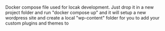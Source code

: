 Docker compose file used for locak development. Just drop it in a new project folder and run "docker compose up" and it will setup a new wordpress site and create a local "wp-content" folder for you to add your custom plugins and themes to
